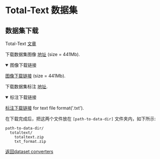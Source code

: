 # Total-Text 数据集

## 数据集下载

Total-Text [文章](https://arxiv.org/abs/1710.10400)

下载数据集图像 [地址](https://github.com/cs-chan/Total-Text-Dataset/tree/master/Dataset)  (size = 441Mb).

<details open markdown>
<summary>图像下载链接</summary>

   [图像下载链接](https://drive.google.com/file/d/1bC68CzsSVTusZVvOkk7imSZSbgD1MqK2/view?usp=sharing) (size = 441Mb).

</details>

下载数据集标注 [地址](https://github.com/cs-chan/Total-Text-Dataset/tree/master/Groundtruth/Text).

<details open markdown>
  <summary>标注下载链接</summary>

   [标注下载链接](https://drive.google.com/file/d/1v-pd-74EkZ3dWe6k0qppRtetjdPQ3ms1/view?usp=sharing) for text file format('.txt').

</details>

在下载完成后，把这两个文件放在 `[path-to-data-dir]` 文件夹内，如下所示:
```
path-to-data-dir/
  totaltext/
    totaltext.zip
    txt_format.zip

```

[返回dataset converters](converters.md)
